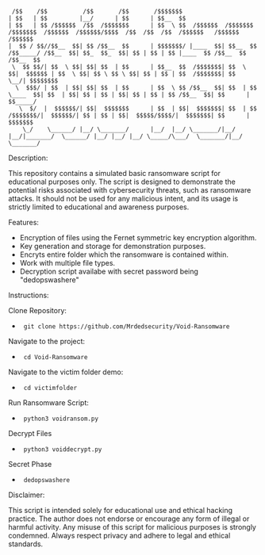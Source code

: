      /$$    /$$          /$$       /$$       /$$$$$$$                                                                                                   
    | $$   | $$         |__/      | $$      | $$__  $$                                                                                                  
    | $$   | $$ /$$$$$$  /$$  /$$$$$$$      | $$  \ $$  /$$$$$$  /$$$$$$$   /$$$$$$$  /$$$$$$  /$$$$$$/$$$$  /$$  /$$  /$$  /$$$$$$   /$$$$$$   /$$$$$$ 
    |  $$ / $$//$$__  $$| $$ /$$__  $$      | $$$$$$$/ |____  $$| $$__  $$ /$$_____/ /$$__  $$| $$_  $$_  $$| $$ | $$ | $$ |____  $$ /$$__  $$ /$$__  $$
     \  $$ $$/| $$  \ $$| $$| $$  | $$      | $$__  $$  /$$$$$$$| $$  \ $$|  $$$$$$ | $$  \ $$| $$ \ $$ \ $$| $$ | $$ | $$  /$$$$$$$| $$  \__/| $$$$$$$$
      \  $$$/ | $$  | $$| $$| $$  | $$      | $$  \ $$ /$$__  $$| $$  | $$ \____  $$| $$  | $$| $$ | $$ | $$| $$ | $$ | $$ /$$__  $$| $$      | $$_____/
       \  $/  |  $$$$$$/| $$|  $$$$$$$      | $$  | $$|  $$$$$$$| $$  | $$ /$$$$$$$/|  $$$$$$/| $$ | $$ | $$|  $$$$$/$$$$/|  $$$$$$$| $$      |  $$$$$$$
        \_/    \______/ |__/ \_______/      |__/  |__/ \_______/|__/  |__/|_______/  \______/ |__/ |__/ |__/ \_____/\___/  \_______/|__/       \_______/
                                                                                                                                                       
Description:

This repository contains a simulated basic ransomware script for educational purposes only. The script is designed to demonstrate the potential risks associated with cybersecurity threats, such as ransomware attacks. It should not be used for any malicious intent, and its usage is strictly limited to educational and awareness purposes.

Features:

* Encryption of files using the Fernet symmetric key encryption algorithm.
* Key generation and storage for demonstration purposes.
* Encryts entire folder which the ransomware is contained within.
* Work with multiple file types.
* Decryption script availabe with secret password being "dedopswashere"

Instructions:

Clone Repository:
*      git clone https://github.com/Mrdedsecurity/Void-Ransomware

Navigate to the project:
*      cd Void-Ransomware

Navigate to the victim folder demo:
*      cd victimfolder

Run Ransomware Script:
*      python3 voidransom.py

Decrypt Files
*      python3 voiddecrypt.py

Secret Phase
*      dedopswashere

Disclaimer:

This script is intended solely for educational use and ethical hacking practice. The author does not endorse or encourage any form of illegal or harmful activity. Any misuse of this script for malicious purposes is strongly condemned. Always respect privacy and adhere to legal and ethical standards.
